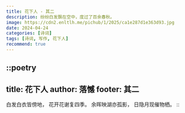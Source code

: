 ```yaml
---
title: 花下人 - 其二
description: 纷纷白发飘在空中，度过了百余春秋。
image: https://cdn2.enltlh.me/pichub/1/2025/ca1e287d1e363d93.jpg
date: 2024-04-24
categories: [诗词]
tags: [诗词, 写作, 花下人]
recommend: true
---
```


::poetry
---
title: 花下人
author: 落憾
footer: 其二
---
白发白衣皆傍地，
花开花谢复四季。
余晖映湖亦孤影，
日隐月现催物栖。
::